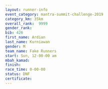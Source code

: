 ```yaml
---
layout: runner-info 
event_category: mantra-summit-challenge-2019 
category_km: 35km 
overall_rank:  9999
gender_rank: 
bib: 426
first_name: Ardian
last_name: Kurniawan
gender: M
team_name: Fake Runners
start: Sun, 12-00-00 am
mbah_kamad: 
finish: 
race_time: 0-00-00
status: DNF
certificate: 
---
```

